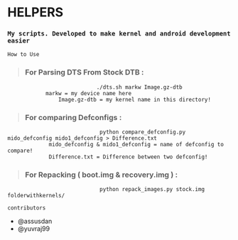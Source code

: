 # HELPERS

### ```My scripts. Developed to make kernel and android development easier```

``` How to Use ```

> ### For Parsing DTS From Stock DTB :
                                ./dts.sh markw Image.gz-dtb
				markw = my device name here
			        Image.gz-dtb = my kernel name in this directory!

> ### For comparing Defconfigs :
                                 python compare_defconfig.py mido_defconfig mido1_defconfig > Difference.txt
				 mido_defconfig & mido1_defconfig = name of defconfig to compare!
				 Difference.txt = Difference between two defconfig!

> ### For Repacking ( boot.img & recovery.img ) : 
                                 python repack_images.py stock.img folderwithkernels/


```contributors ```

* @assusdan
* @yuvraj99
